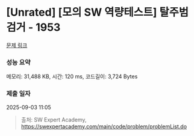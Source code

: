 # [Unrated] [모의 SW 역량테스트] 탈주범 검거 - 1953 

[문제 링크](https://swexpertacademy.com/main/code/problem/problemDetail.do?contestProbId=AV5PpLlKAQ4DFAUq) 

### 성능 요약

메모리: 31,488 KB, 시간: 120 ms, 코드길이: 3,724 Bytes

### 제출 일자

2025-09-03 11:05



> 출처: SW Expert Academy, https://swexpertacademy.com/main/code/problem/problemList.do